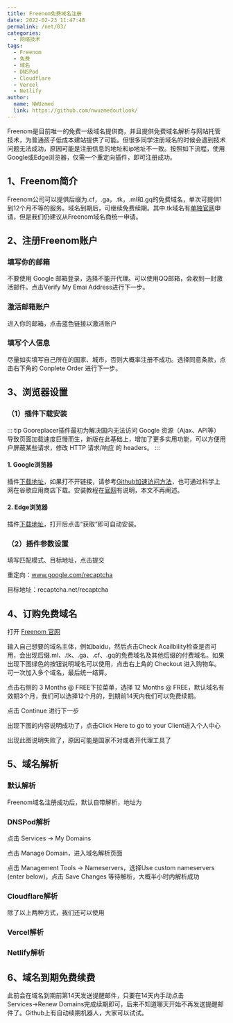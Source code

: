 ```yaml
---
title: Freenom免费域名注册
date: 2022-02-23 11:47:48
permalink: /net/03/
categories:
  - 网络技术
tags:
  - Freenom
  - 免费
  - 域名
  - DNSPod
  - Cloudflare
  - Vercel
  - Netlify
author:
  name: NWUzmed
  link: https://github.com/nwuzmedoutlook/
---
```


Freenom是目前唯一的免费一级域名提供商，并且提供免费域名解析与网站托管技术，为普通孩子低成本建站提供了可能。但很多同学注册域名的时候会遇到技术问题无法成功，原因可能是注册信息的地址和ip地址不一致。按照如下流程，使用Google或Edge浏览器，仅需一个重定向插件，即可注册成功。

<!-- more -->


## 1、Freenom简介

Freenom公司可以提供后缀为.cf，.ga，.tk，.ml和.gq的免费域名，单次可提供1到12个月不等的服务。域名到期后，可继续免费续期。其中.tk域名有[单独官网]()申请，但是我们仍建议从Freenom域名商统一申请。

## 2、注册Freenom账户

### 填写你的邮箱
不要使用 Google 邮箱登录，选择不能开代理。可以使用QQ邮箱，会收到一封激活邮件。点击Verify My Emai Address进行下一步。

### 激活邮箱账户
进入你的邮箱，点击蓝色链接以激活账户

### 填写个人信息
尽量如实填写自己所在的国家、城市，否则大概率注册不成功。选择同意条款，点击右下角的 Conplete Order 进行下一步。

## 3、浏览器设置

### （1）插件下载安装
::: tip
Gooreplacer插件最初为解决国内无法访问 Google 资源（Ajax、API等）导致页面加载速度巨慢而生，新版在此基础上，增加了更多实用功能，可以方便用户屏蔽某些请求，修改 HTTP 请求/响应 的 headers。
:::

#### 1. Google浏览器
插件[下载地址](https://github.com/jiacai2050/gooreplacer/releases)，如果打不开链接，请参考[Github加速访问方法](https://github.com/jiacai2050/gooreplacer)，也可通过科学上网在谷歌应用商店下载。安装教程在[官网](https://github.com/jiacai2050/gooreplacer)有说明，本文不再阐述。

#### 2. Edge浏览器
插件[下载地址](https://microsoftedge.microsoft.com/addons/search/Gooreplacer)，打开后点击“获取”即可自动安装。 

### （2）插件参数设置

填写匹配模式、目标地址，点击提交

重定向：www.google.com/recaptcha

目标地址：recaptcha.net/recaptcha

## 4、订购免费域名

打开 [Freenom 官网](https://www.freenom.com)

输入自己想要的域名主体，例如baidu，然后点击Check Acailbility检查是否可用，会出现后缀.ml、.tk、.ga、.cf、.gq的免费域名及其他后缀的付费域名。如果出现下图绿色的按钮说明域名可以使用，点击右上角的 Checkout 进入购物车。可一次加入多个域名，最后统一结算。

点击右侧的 3 Months @ FREE下拉菜单，选择 12 Months @ FREE，默认域名有效期3个月，我们可以选择12个月的，到期前14天内我们可以免费续期。

点击 Continue 进行下一步

出现下图的内容说明成功了，点击Click Here to go to your Client进入个人中心

出现此图说明失败了，原因可能是国家不对或者开代理工具了

## 5、域名解析

### 默认解析
Freenom域名注册成功后，默认自带解析，地址为

### DNSPod解析

点击 Services → My Domains

点击 Manage Domain，进入域名解析页面

点击 Management Tools → Nameservers，选择Use custom nameservers (enter below)，点击 Save Changes 等待解析，大概半小时内解析成功

### Cloudflare解析

除了以上两种方式，我们还可以使用

### Vercel解析

### Netlify解析

## 6、域名到期免费续费

此前会在域名到期前第14天发送提醒邮件，只要在14天内手动点击Services→Renew Domains完成续期即可，后来不知道哪天开始不再发送提醒邮件了。Github上有自动续期机器人，大家可以试试。
